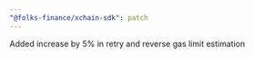```yaml
---
"@folks-finance/xchain-sdk": patch
---
```


Added increase by 5% in retry and reverse gas limit estimation
